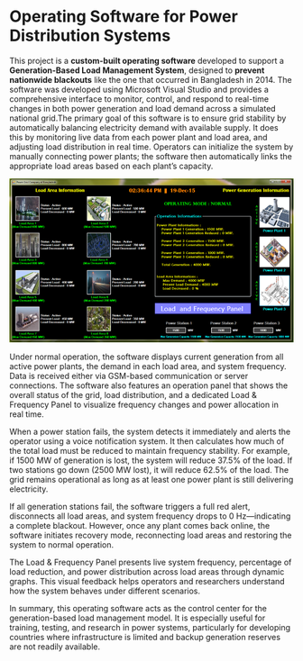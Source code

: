 # Operating Software for Power Distribution Systems
This project is a **custom-built operating software** developed to support a **Generation-Based Load Management System**, designed to **prevent nationwide blackouts** like the one that occurred in Bangladesh in 2014. The software was developed using Microsoft Visual Studio and provides a comprehensive interface to monitor, control, and respond to real-time changes in both power generation and load demand across a simulated national grid.The primary goal of this software is to ensure grid stability by automatically balancing electricity demand with available supply. It does this by monitoring live data from each power plant and load area, and adjusting load distribution in real time. Operators can initialize the system by manually connecting power plants; the software then automatically links the appropriate load areas based on each plant’s capacity.

![Normal Operation Mode.png](https://github.com/mehedihassanarman/Operating-Software-for-Power-Distribution-Systems/blob/main/Project%20Image/Normal%20Operation%20Mode.png)

Under normal operation, the software displays current generation from all active power plants, the demand in each load area, and system frequency. Data is received either via GSM-based communication or server connections. The software also features an operation panel that shows the overall status of the grid, load distribution, and a dedicated Load & Frequency Panel to visualize frequency changes and power allocation in real time.

When a power station fails, the system detects it immediately and alerts the operator using a voice notification system. It then calculates how much of the total load must be reduced to maintain frequency stability. For example, if 1500 MW of generation is lost, the system will reduce 37.5% of the load. If two stations go down (2500 MW lost), it will reduce 62.5% of the load. The grid remains operational as long as at least one power plant is still delivering electricity.

If all generation stations fail, the software triggers a full red alert, disconnects all load areas, and system frequency drops to 0 Hz—indicating a complete blackout. However, once any plant comes back online, the software initiates recovery mode, reconnecting load areas and restoring the system to normal operation.

The Load & Frequency Panel presents live system frequency, percentage of load reduction, and power distribution across load areas through dynamic graphs. This visual feedback helps operators and researchers understand how the system behaves under different scenarios.

In summary, this operating software acts as the control center for the generation-based load management model. It is especially useful for training, testing, and research in power systems, particularly for developing countries where infrastructure is limited and backup generation reserves are not readily available.



